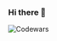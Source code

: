 ### Hi there 👋
![Codewars](https://www.codewars.com/users/Yura%20Trach&stroke=blue)
<!--
**Destwood/Destwood** is a ✨ _special_ ✨ repository because its `README.md` (this file) appears on your GitHub profile.
https://www.codewars.com/users/Yura%20Trach
Here are some ideas to get you started:

- 🔭 I’m currently working on ...
- 🌱 I’m currently learning ...
- 👯 I’m looking to collaborate on ...
- 🤔 I’m looking for help with ...
- 💬 Ask me about ...
- 📫 How to reach me: ...
- 😄 Pronouns: ...
- ⚡ Fun fact: ...
-->
